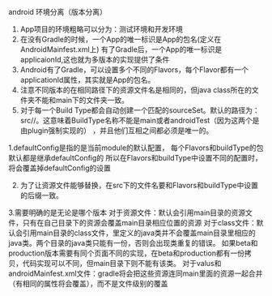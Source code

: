 android 环境分离（版本分离）
1. App项目的环境粗略可以分为：测试环境和开发环境
2. 在没有Gradle的时候，一个App的唯一标识是App的包名(定义在AndroidMainfest.xml上)
   有了Gradle后，一个App的唯一标识是applicaionId,这也就为多版本的实现提供了条件
3. Android有了Gradle，可以设置多个不同的Flavors，每个Flavor都有一个applicationId属性，其实就是App的包名。
4. 注意不同版本的在相同路径下的资源文件名是相同的，但java class所在的文件夹不能和main下的文件夹一致。
5. 对于每一个Build Type都会自动创建一个匹配的sourceSet。默认的路径为：src/<buildtypename>/。这意味着BuildType名称不能是main或者androidTest（因为这两个是由plugin强制实现的）
   ，并且他们互相之间都必须是唯一的。

1.defaultConfig是指的是当前module的默认配置，
  每个Flavors和buildType的包默认都是继承defaultConfig的
  所以在Flavors和buildType中设置不同的配置时，将会覆盖掉defaultConfig的设置

2. 为了让资源文件能够替换，在src下的文件名要和Flavors和buildType中设置的后缀一致。

3.需要明确的是无论是哪个版本
  对于资源文件：默认会引用main目录的资源文件，只有在自己目录下的资源会覆盖main目录相应位置的资源
  对于class文件：默认会引用main目录的class文件，里定义的java类并不会覆盖main目录里相应的java类。两个目录的java类只能有一份，否则会出现类重复的错误。
  如果beta和production版本需要有同个页面不同的实现，在beta和production都有一份拷贝，代码实现可以不同，但main目录下则不能有该类。
  对于valus和androidMainfest.xml文件：gradle将会把这些资源连同main里面的资源一起合并（有相同的属性将会覆盖），而不是文件级别的覆盖

